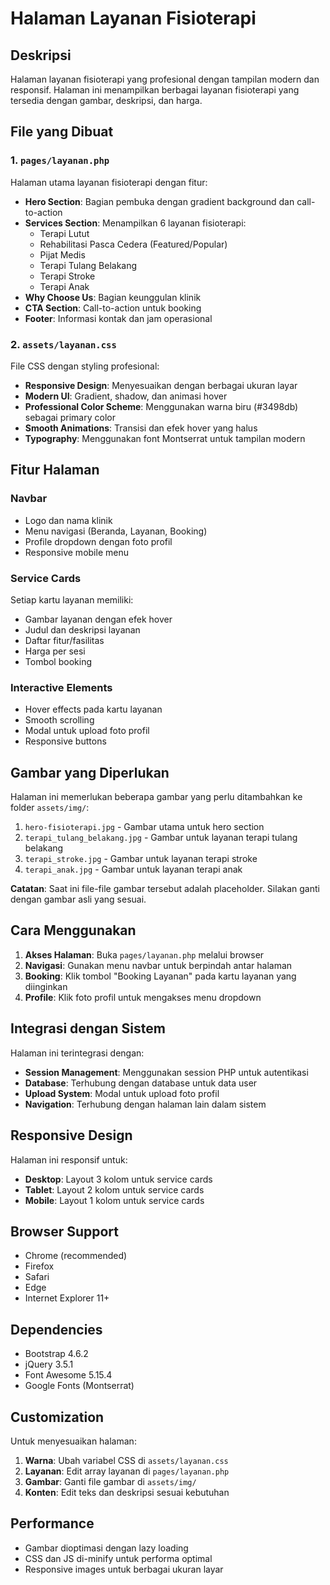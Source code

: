 # Halaman Layanan Fisioterapi

## Deskripsi
Halaman layanan fisioterapi yang profesional dengan tampilan modern dan responsif. Halaman ini menampilkan berbagai layanan fisioterapi yang tersedia dengan gambar, deskripsi, dan harga.

## File yang Dibuat

### 1. `pages/layanan.php`
Halaman utama layanan fisioterapi dengan fitur:
- **Hero Section**: Bagian pembuka dengan gradient background dan call-to-action
- **Services Section**: Menampilkan 6 layanan fisioterapi:
  - Terapi Lutut
  - Rehabilitasi Pasca Cedera (Featured/Popular)
  - Pijat Medis
  - Terapi Tulang Belakang
  - Terapi Stroke
  - Terapi Anak
- **Why Choose Us**: Bagian keunggulan klinik
- **CTA Section**: Call-to-action untuk booking
- **Footer**: Informasi kontak dan jam operasional

### 2. `assets/layanan.css`
File CSS dengan styling profesional:
- **Responsive Design**: Menyesuaikan dengan berbagai ukuran layar
- **Modern UI**: Gradient, shadow, dan animasi hover
- **Professional Color Scheme**: Menggunakan warna biru (#3498db) sebagai primary color
- **Smooth Animations**: Transisi dan efek hover yang halus
- **Typography**: Menggunakan font Montserrat untuk tampilan modern

## Fitur Halaman

### Navbar
- Logo dan nama klinik
- Menu navigasi (Beranda, Layanan, Booking)
- Profile dropdown dengan foto profil
- Responsive mobile menu

### Service Cards
Setiap kartu layanan memiliki:
- Gambar layanan dengan efek hover
- Judul dan deskripsi layanan
- Daftar fitur/fasilitas
- Harga per sesi
- Tombol booking

### Interactive Elements
- Hover effects pada kartu layanan
- Smooth scrolling
- Modal untuk upload foto profil
- Responsive buttons

## Gambar yang Diperlukan

Halaman ini memerlukan beberapa gambar yang perlu ditambahkan ke folder `assets/img/`:

1. `hero-fisioterapi.jpg` - Gambar utama untuk hero section
2. `terapi_tulang_belakang.jpg` - Gambar untuk layanan terapi tulang belakang
3. `terapi_stroke.jpg` - Gambar untuk layanan terapi stroke
4. `terapi_anak.jpg` - Gambar untuk layanan terapi anak

**Catatan**: Saat ini file-file gambar tersebut adalah placeholder. Silakan ganti dengan gambar asli yang sesuai.

## Cara Menggunakan

1. **Akses Halaman**: Buka `pages/layanan.php` melalui browser
2. **Navigasi**: Gunakan menu navbar untuk berpindah antar halaman
3. **Booking**: Klik tombol "Booking Layanan" pada kartu layanan yang diinginkan
4. **Profile**: Klik foto profil untuk mengakses menu dropdown

## Integrasi dengan Sistem

Halaman ini terintegrasi dengan:
- **Session Management**: Menggunakan session PHP untuk autentikasi
- **Database**: Terhubung dengan database untuk data user
- **Upload System**: Modal untuk upload foto profil
- **Navigation**: Terhubung dengan halaman lain dalam sistem

## Responsive Design

Halaman ini responsif untuk:
- **Desktop**: Layout 3 kolom untuk service cards
- **Tablet**: Layout 2 kolom untuk service cards
- **Mobile**: Layout 1 kolom untuk service cards

## Browser Support

- Chrome (recommended)
- Firefox
- Safari
- Edge
- Internet Explorer 11+

## Dependencies

- Bootstrap 4.6.2
- jQuery 3.5.1
- Font Awesome 5.15.4
- Google Fonts (Montserrat)

## Customization

Untuk menyesuaikan halaman:

1. **Warna**: Ubah variabel CSS di `assets/layanan.css`
2. **Layanan**: Edit array layanan di `pages/layanan.php`
3. **Gambar**: Ganti file gambar di `assets/img/`
4. **Konten**: Edit teks dan deskripsi sesuai kebutuhan

## Performance

- Gambar dioptimasi dengan lazy loading
- CSS dan JS di-minify untuk performa optimal
- Responsive images untuk berbagai ukuran layar 